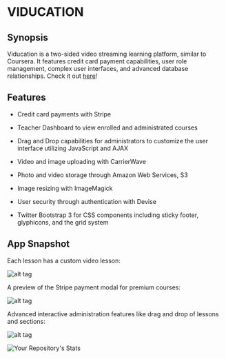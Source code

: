 # VIDUCATION

## Synopsis

Viducation is a two-sided video streaming learning platform, similar to Coursera. It features credit card payment capabilities, user role management, complex user interfaces, and advanced database relationships. Check it out [here](http://viducation.herokuapp.com/)!

## Features

- Credit card payments with Stripe

- Teacher Dashboard to view enrolled and administrated courses

- Drag and Drop capabilities for administrators to customize the user interface utilizing JavaScript and AJAX

- Video and image uploading with CarrierWave

- Photo and video storage through Amazon Web Services, S3

- Image resizing with ImageMagick

- User security through authentication with Devise

- Twitter Bootstrap 3 for CSS components including sticky footer, glyphicons, and the grid system

## App Snapshot

Each lesson has a custom video lesson:

![alt tag](http://i.imgur.com/5SlAwMv.png)

A preview of the Stripe payment modal for premium courses:

![alt tag](http://i.imgur.com/P3E6stt.png)

Advanced interactive administration features like drag and drop of lessons and sections:

![alt tag](http://i.imgur.com/N0WzemG.png)

![Your Repository's Stats](https://github-readme-stats.vercel.app/api?username=rosiehsmith&show_icons=true)




